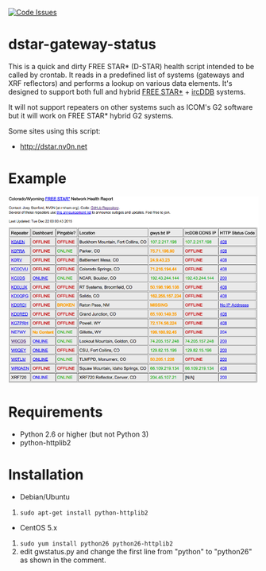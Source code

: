 [![Code Issues](https://www.quantifiedcode.com/api/v1/project/ba02492aeb5041229b85085fdd049e51/badge.svg)](https://www.quantifiedcode.com/app/project/ba02492aeb5041229b85085fdd049e51)

dstar-gateway-status
====================

This is a quick and dirty FREE STAR* (D-STAR) health script intended to be called by crontab. It reads in a predefined list of systems (gateways and XRF reflectors) and performs a lookup on various data elements. It's designed to support both full and hybrid [FREE STAR\*](http://va3uv.com/freestar.htm) + [ircDDB](http://ircddb.net) systems.

It will not support repeaters on other systems such as ICOM's G2 software but it will work on FREE STAR* hybrid G2 systems.

Some sites using this script:
 * http://dstar.nv0n.net

Example
=======
![Example Screenshot](https://github.com/RMHAM/dstar-gateway-status/blob/master/screenshot.png)

Requirements
============

 * Python 2.6 or higher (but not Python 3)
 * python-httplib2

Installation
============

 * Debian/Ubuntu
  1. `sudo apt-get install python-httplib2`
 * CentOS 5.x
  1. `sudo yum install python26 python26-httplib2`
  2. edit gwstatus.py and change the first line from "python" to "python26" as shown in the comment.
